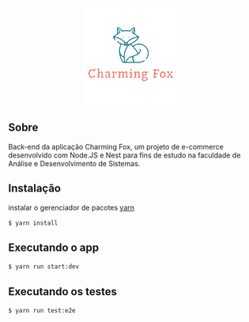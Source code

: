<div align="center">
  <img src="./src/public/logo-675441896-1680313977-b8da0a9fd72c5b190dc1497d90c2c6df1680313978-480-0.png" />
</div>

## Sobre
Back-end da aplicação Charming Fox, um projeto de e-commerce desenvolvido com Node.JS e Nest para fins de estudo na faculdade de Análise e Desenvolvimento de Sistemas.

## Instalação
instalar o gerenciador de pacotes [yarn](https://classic.yarnpkg.com/lang/en/docs/install/)

```bash
$ yarn install
```

## Executando o app

```bash
$ yarn run start:dev
```

## Executando os testes

```bash
$ yarn run test:e2e
```
